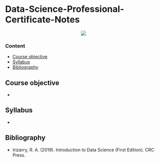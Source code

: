 # Data-Science-Professional-Certificate-Notes

<p align="center">
<img src="https://conceptosclaros.com/wp-content/uploads/2016/07/RStudio-Ball.png">
</p>



### Content
* [Course objective](#Course-objective)
* [Syllabus](#Syllabus) 
* [Bibliography](#Bibliography) 


## Course objective

- 


## Syllabus

- 


## Bibliography

- Irizarry, R. A. (2019). Introduction to Data Science (First Edition). CRC Press.
